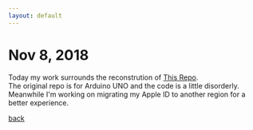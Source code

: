```yaml
---
layout: default
---
```


# Nov 8, 2018
Today my work surrounds the reconstrution of [This Repo](https://github.com/tic-toc-developer/arduino-JY901).<br>
The original repo is for Arduino UNO and the code is a little disorderly.<br>
Meanwhile I'm working on migrating my Apple ID to another region for a better experience.

[back](./)
